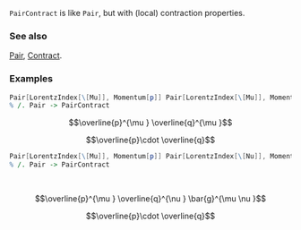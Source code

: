 `PairContract` is like `Pair`, but with (local) contraction properties.

### See also

[Pair](Pair), [Contract](Contract).

### Examples

```mathematica
Pair[LorentzIndex[\[Mu]], Momentum[p]] Pair[LorentzIndex[\[Mu]], Momentum[q]]
% /. Pair -> PairContract
```

$$\overline{p}^{\mu } \overline{q}^{\mu }$$

$$\overline{p}\cdot \overline{q}$$

```mathematica
Pair[LorentzIndex[\[Mu]], Momentum[p]] Pair[LorentzIndex[\[Nu]], Momentum[q]] Pair[LorentzIndex[\[Mu]], LorentzIndex[\[Nu]]]
% /. Pair -> PairContract 
  
 

```

$$\overline{p}^{\mu } \overline{q}^{\nu } \bar{g}^{\mu \nu }$$

$$\overline{p}\cdot \overline{q}$$